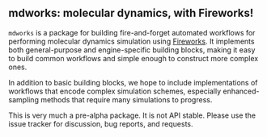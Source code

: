 ## mdworks: molecular dynamics, with Fireworks!

``mdworks`` is a package for building fire-and-forget automated workflows for
performing molecular dynamics simulation using
[Fireworks](http://pythonhosted.org/FireWorks/). It implements both
general-purpose and engine-specific building blocks, making it easy to build
common workflows and simple enough to construct more complex ones.

In addition to basic building blocks, we hope to include implementations of
workflows that encode complex simulation schemes, especially enhanced-sampling
methods that require many simulations to progress.

This is very much a pre-alpha package. It is not API stable. Please use the issue
tracker for discussion, bug reports, and requests.
